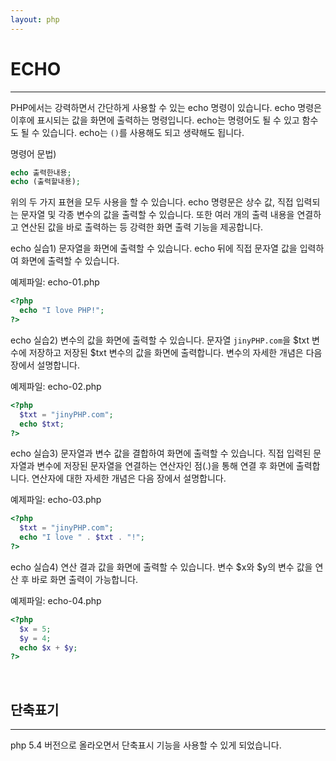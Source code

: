 ```yaml
---
layout: php
---
```


# ECHO
---
PHP에서는 강력하면서 간단하게 사용할 수 있는 echo 명령이 있습니다. echo 명령은 이후에 표시되는 값을 화면에 출력하는 명령입니다. echo는 명령어도 될 수 있고 함수도 될 수 있습니다. echo는 `()`를 사용해도 되고 생략해도 됩니다.  
 
명령어 문법)
```php
echo 출력한내용;
echo (출력할내용);
```

위의 두 가지 표현을 모두 사용을 할 수 있습니다. echo 명령문은 상수 값, 직접 입력되는 문자열 및 각종 변수의 값을 출력할 수 있습니다. 또한 여러 개의 출력 내용을 연결하고 연산된 값을 바로 출력하는 등 강력한 화면 출력 기능을 제공합니다.  
 
echo 실습1)
문자열을 화면에 출력할 수 있습니다. echo 뒤에 직접 문자열 값을 입력하여 화면에 출력할 수 있습니다.  

예제파일: echo-01.php
```php
<?php
  echo "I love PHP!";
?>
```

echo 실습2)
변수의 값을 화면에 출력할 수 있습니다. 문자열 `jinyPHP.com`을 $txt 변수에 저장하고 저장된 $txt 변수의 값을 화면에 출력합니다. 변수의 자세한 개념은 다음 장에서 설명합니다.  

예제파일: echo-02.php
```php
<?php
  $txt = "jinyPHP.com";
  echo $txt;
?>
```

echo 실습3)
문자열과 변수 값을 결합하여 화면에 출력할 수 있습니다. 직접 입력된 문자열과 변수에 저장된 문자열을 연결하는 연산자인 점(.)을 통해 연결 후 화면에 출력합니다. 연산자에 대한 자세한 개념은 다음 장에서 설명합니다.  

예제파일: echo-03.php
```php
<?php
  $txt = "jinyPHP.com";
  echo "I love " . $txt . "!";
?>
```

echo 실습4)
연산 결과 값을 화면에 출력할 수 있습니다. 변수 $x와 $y의 변수 값을 연산 후 바로 화면 출력이 가능합니다.  

예제파일: echo-04.php
```php
<?php
  $x = 5;
  $y = 4;
  echo $x + $y;
?>
```
<br>

## 단축표기
---
php 5.4 버전으로 올라오면서 단축표시 기능을 사용할 수 있게 되었습니다. 

